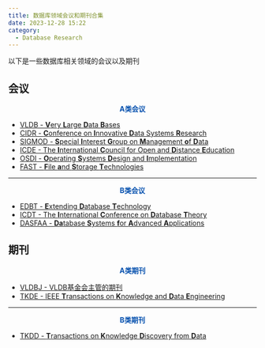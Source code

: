 ```yaml
---
title: 数据库领域会议和期刊合集
date: 2023-12-28 15:22
category:
  - Database Research
---
```



以下是一些数据库相关领域的会议以及期刊

## 会议

<p class="publication_level">A类会议</p>

- [VLDB - **V**ery **L**arge **D**ata **B**ases](https://www.vldb.org/)
- [CIDR - **C**onference on **I**nnovative **D**ata Systems **R**esearch](https://www.cidrdb.org/)
- [SIGMOD - **S**pecial **I**nterest **G**roup on **M**anagement **o**f **D**ata](https://sigmod.org/)
- [ICDE - The **I**nternational **C**ouncil for Open and **D**istance **E**ducation](https://www.icde.org/)
- [OSDI - **O**perating **S**ystems **D**esign and **I**mplementation](https://dl.acm.org/conference/osdi)
- [FAST - **F**ile **a**nd **S**torage **T**echnologies](https://dl.acm.org/conference/fast)

---

<p class="publication_level">B类会议</p>

- [EDBT - **E**xtending **D**atabase **T**echnology](https://www.edbt.org/)
- [ICDT - The **I**nternational **C**onference on **D**atabase **T**heory](https://databasetheory.org/icdt-pages)
- [DASFAA - **Da**tabase **S**ystems **f**or **A**dvanced **A**pplications](https://www.dasfaa.net/)

## 期刊

<p class="publication_level">A类期刊</p>

- [VLDBJ - VLDB基金会主管的期刊](https://link.springer.com/journal/778)
- [TKDE - IEEE **T**ransactions on **K**nowledge and **D**ata **E**ngineering](http://dblp.uni-trier.de/db/journals/tkde/)

---

<p class="publication_level">B类期刊</p>

- [TKDD - **T**ransactions on **K**nowledge  **D**iscovery from **D**ata](http://dblp.uni-trier.de/db/journals/tkdd/)

<style>
.publication_level {
  font-weight: bold;
  color: #0550ae;
  text-align: center;
}
</style>